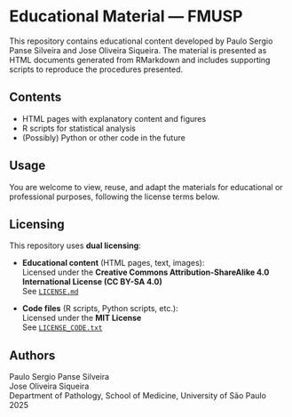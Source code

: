 # Educational Material — FMUSP

This repository contains educational content developed by Paulo Sergio Panse Silveira and Jose Oliveira Siqueira. The material is presented as HTML documents generated from RMarkdown and includes supporting scripts to reproduce the procedures presented.

## Contents

- HTML pages with explanatory content and figures
- R scripts for statistical analysis
- (Possibly) Python or other code in the future

## Usage

You are welcome to view, reuse, and adapt the materials for educational or professional purposes, following the license terms below.

## Licensing

This repository uses **dual licensing**:

- **Educational content** (HTML pages, text, images):  
  Licensed under the **Creative Commons Attribution-ShareAlike 4.0 International License (CC BY-SA 4.0)**  
  See [`LICENSE.md`](LICENSE.md)

- **Code files** (R scripts, Python scripts, etc.):  
  Licensed under the **MIT License**  
  See [`LICENSE_CODE.txt`](LICENSE_CODE.txt)

## Authors

Paulo Sergio Panse Silveira  
Jose Oliveira Siqueira  
Department of Pathology, School of Medicine, University of São Paulo  
2025

